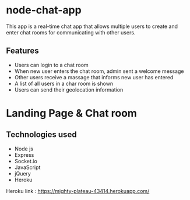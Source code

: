 # node-chat-app

This app is a real-time chat app that allows multiple users to create and enter chat rooms for communicating with other users. 

## Features

* Users can login to a chat room 
* When new user enters the chat room, admin sent a welcome message 
* Other users receive a massage that informs new user has entered
* A list of all users in a char room is shown 
* Users can send their geolocation information 

# Landing Page & Chat room 


## Technologies used

* Node js 
* Express 
* Socket.io 
* JavaScript 
* jQuery 
* Heroku

Heroku link : https://mighty-plateau-43414.herokuapp.com/
